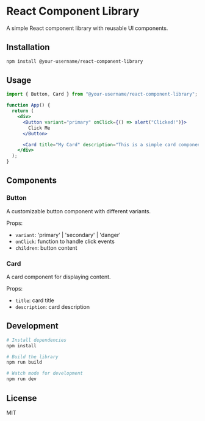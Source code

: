 # React Component Library

A simple React component library with reusable UI components.

## Installation

```bash
npm install @your-username/react-component-library
```

## Usage

```jsx
import { Button, Card } from "@your-username/react-component-library";

function App() {
  return (
    <div>
      <Button variant="primary" onClick={() => alert("Clicked!")}>
        Click Me
      </Button>

      <Card title="My Card" description="This is a simple card component" />
    </div>
  );
}
```

## Components

### Button

A customizable button component with different variants.

Props:

- `variant`: 'primary' | 'secondary' | 'danger'
- `onClick`: function to handle click events
- `children`: button content

### Card

A card component for displaying content.

Props:

- `title`: card title
- `description`: card description

## Development

```bash
# Install dependencies
npm install

# Build the library
npm run build

# Watch mode for development
npm run dev
```

## License

MIT
